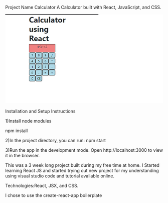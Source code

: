 Project Name
Calculator
A Calculator built with React, JavaScript, and CSS.


![alt text](screenshots/React_calc.png "Calculator")


Installation and Setup Instructions

1)Install node modules

npm install

2)In the project directory, you can run:
npm start

3)Run the app in the development mode.
Open http://localhost:3000 to view it in the browser.

This was a 3 week long project built during my free time at home. I Started learning React JS and started trying out new project for my understanding using visual studio code and tutorial available online.

Technologies:React, JSX, and CSS. 

I chose to use the create-react-app boilerplate
